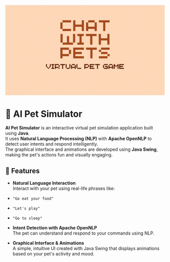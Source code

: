 ![Banner](https://github.com/ziyyaa1/ChatWithPets/blob/main/assets/Brown%20Pixel%20Animal%20Channel%20YouTube%20Banner.gif?raw=true)

# 🐾 AI Pet Simulator

**AI Pet Simulator** is an interactive virtual pet simulation application built using **Java**.  
It uses **Natural Language Processing (NLP)** with **Apache OpenNLP** to detect user intents and respond intelligently.  
The graphical interface and animations are developed using **Java Swing**, making the pet's actions fun and visually engaging.

## 👾 Features

-  **Natural Language Interaction**  
  Interact with your pet using real-life phrases like:
  - `"Go eat your food"`
  - `"Let's play"`
  - `"Go to sleep"`

-  **Intent Detection with Apache OpenNLP**  
  The pet can understand and respond to your commands using NLP.

-  **Graphical Interface & Animations**  
  A simple, intuitive UI created with Java Swing that displays animations based on your pet's activity and mood.

